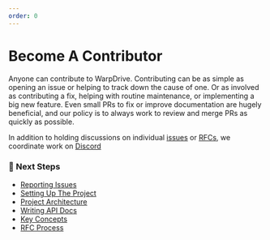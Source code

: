 ```yaml
---
order: 0
---
```


# Become A Contributor

Anyone can contribute to WarpDrive. Contributing can be as simple as opening an issue or helping to track down the cause of one. Or as involved as contributing a fix, helping with routine maintenance, or implementing a big new feature. Even small PRs to fix or improve documentation are hugely beneficial, and our policy is to always work to review and merge PRs as quickly as possible. 

In addition to holding discussions on individual [issues](https://github.com/emberjs/data/issues) or [RFCs](https://github.com/emberjs/rfcs/labels/T-ember-data), we coordinate work on [Discord](https://discord.gg/PHBbnWJx5S)

### 🔗 Next Steps

- [Reporting Issues](./issues.md)
- [Setting Up The Project](./setting-up-the-project.md)
- [Project Architecture](./project-architecture.md)
- [Writing API Docs](./writing-api-docs.md)
- [Key Concepts](./key-concepts.md)
- [RFC Process](./rfc-process.md)
